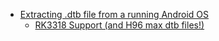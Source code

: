 - [Extracting .dtb file from a running Android OS](https://discourse.coreelec.org/t/extracting-dtb-file-from-a-running-android-os/1218)
  - [RK3318 Support (and H96 max dtb files!)](https://forum.libreelec.tv/thread/21108-rk3318-support-and-h96-max-dtb-files/)
